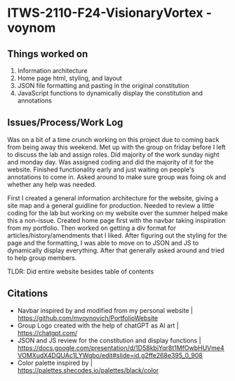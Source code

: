 # ITWS-2110-F24-VisionaryVortex - voynom

## Things worked on
1. Information architecture
2. Home page html, styling, and layout
3. JSON file formatting and pasting in the original constitution
4. JavaScript functions to dynamically display the constitution and annotations

## Issues/Process/Work Log

Was on a bit of a time crunch working on this project due to coming back from being away this weekend. Met up with the group on friday before I left to discuss the lab and assign roles. Did majority of the work sunday night and monday day. Was assigned coding and did the majority of it for the website. Finished functionality early and just waiting on people's annotations to come in. Asked around to make sure group was foing ok and whether any help was needed. 

First I created a general information architecture for the website, giving a site map and a general guidline for production. Needed to review a little coding for the lab but working on my website over the summer helped make this a non-issue. Created home page first with the navbar taking inspiration from my portfolio. Then worked on getting a div format for articles/history/amendments that I liked. After figuring out the styling for the page and the formatting, I was able to move on to JSON and JS to dynamically display everything. After that generally asked around and tried to help group members.

TLDR: Did entire website besides table of contents

## Citations
- Navbar inspired by and modified from my personal website | https://github.com/mvoynovich/PortfolioWebsite
- Group Logo created with the help of chatGPT as AI art | https://chatgpt.com/
- JSON and JS review for the constitution and display functions | https://docs.google.com/presentation/d/1D58kbjYqr8t1MfOwbHUVme4VOMXudX4DQUAc1LYWqbo/edit#slide=id.g2ffe268e395_0_908
- Color palette inspired by | https://palettes.shecodes.io/palettes/black/color